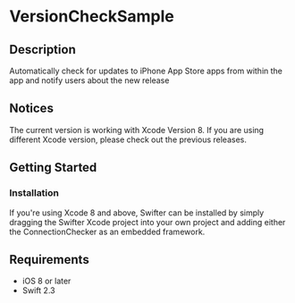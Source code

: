 # VersionCheckSample
## Description
Automatically check for updates to iPhone App Store apps from within the app and notify users about the new release

## Notices
The current version is working with Xcode Version 8. If you are using different Xcode version, please check out the previous releases.

## Getting Started
### Installation
If you're using Xcode 8 and above, Swifter can be installed by simply dragging the Swifter Xcode project into your own project and adding either the ConnectionChecker as an embedded framework.

## Requirements
  - iOS 8 or later
  - Swift 2.3
